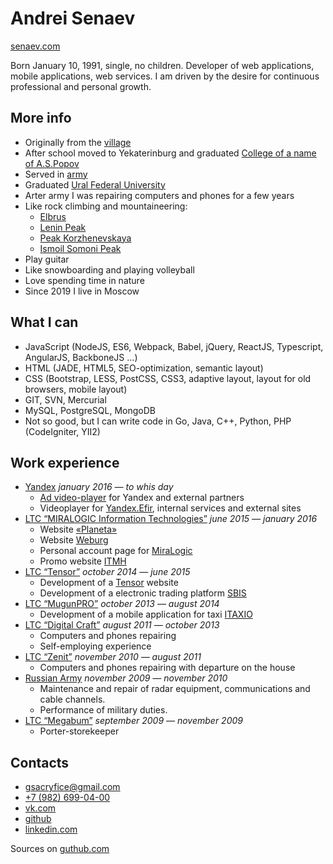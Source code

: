 # Andrei Senaev

[senaev.com](https://senaev.com)

Born January 10, 1991, single, no children.
Developer of web applications, mobile applications, web services.
I am driven by the desire for continuous professional and personal growth.

## More info

- Originally from the [village](https://ru.wikipedia.org/wiki/%D0%A1%D0%B8%D0%BC%D0%B8%D0%BD%D1%87%D0%B8)
- After school moved to Yekaterinburg and graduated [College of a name of A.S.Popov](http://www.urtt.ru/)
- Served in [army](https://vk.com/club22405400)
- Graduated [Ural Federal University](https://urfu.ru/ru/)
- Arter army I was repairing computers and phones for a few years
- Like rock climbing and mountaineering:
  - [Elbrus](https://en.wikipedia.org/wiki/Mount_Elbrus)
  - [Lenin Peak](https://en.wikipedia.org/wiki/Lenin_Peak)
  - [Peak Korzhenevskaya](https://en.wikipedia.org/wiki/Peak_Korzhenevskaya)
  - [Ismoil Somoni Peak](https://en.wikipedia.org/wiki/Ismoil_Somoni_Peak)
- Play guitar
- Like snowboarding and playing volleyball
- Love spending time in nature
- Since 2019 I live in Moscow

## What I can

- JavaScript (NodeJS, ES6, Webpack, Babel, jQuery, ReactJS, Typescript, AngularJS, BackboneJS …)
- HTML (JADE, HTML5, SEO-optimization, semantic layout)
- CSS (Bootstrap, LESS, PostCSS, CSS3, adaptive layout, layout for old browsers, mobile layout)
- GIT, SVN, Mercurial
- MySQL, PostgreSQL, MongoDB
- Not so good, but I can write code in Go, Java, C++, Python, PHP (CodeIgniter, YII2)

## Work experience

- [Yandex](http://yandex.ru/) _january 2016 — to whis day_
  - [Ad video-player](https://yandex.ru/dev/video-sdk/doc/dg/concepts/about-docpage/) for Yandex and external partners
  - Videoplayer for [Yandex.Efir](https://yandex.ru/efir), internal services and external sites
- [LTC “MIRALOGIC Information Technologies”](https://miralogic.ru/) _june 2015 — january 2016_
  - Website [«Planeta»](https://planeta.tc/)
  - Website [Weburg](https://weburg.net/)
  - Personal account page for [MiraLogic](https://my.miralogic.ru/)
  - Promo website [ITMH](https://itmh.ru/)
- [LTC “Tensor”](https://tensor.ru/) _october 2014 — june 2015_
  - Development of a [Tensor](https://tensor.ru/) website
  - Development of a electronic trading platform [SBIS](https://wi.sbis.ru/)
- [LTC “MugunPRO”](http://mugun.pro/) _october 2013 — august 2014_
  - Development of a mobile application for taxi [ITAXIO](https://play.google.com/store/apps/details?id=com.itaxio.client)
- [LTC “Digital Craft”](https://dicraft.ru/) _august 2011 — october 2013_
  - Computers and phones repairing
  - Self-employing experience
- [LTC “Zenit”](http://oneday-repair.ru/) _november 2010 — august 2011_
  - Computers and phones repairing with departure on the house
- [Russian Army](http://mil.ru/index.htm) _november 2009 — november 2010_
  - Maintenance and repair of radar equipment, communications and cable channels.
  - Performance of military duties.
- [LTC “Megabum”](http://sferamm.ru/) _september 2009 — november 2009_
  - Porter-storekeeper

## Contacts

- [gsacryfice@gmail.com](mailto:gsacryfice@gmail.com)
- [+7 (982) 699-04-00](tel:+79826990400)
- [vk.com](https://vk.com/senaev)
- [github](https://github.com/senaev)
- [linkedin.com](https://www.linkedin.com/in/andrey-senaev-942232137/)

Sources on
[guthub.com](https://github.com/senaev/senaev.com)
